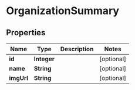 

# OrganizationSummary

## Properties

Name | Type | Description | Notes
------------ | ------------- | ------------- | -------------
**id** | **Integer** |  |  [optional]
**name** | **String** |  |  [optional]
**imgUrl** | **String** |  |  [optional]



